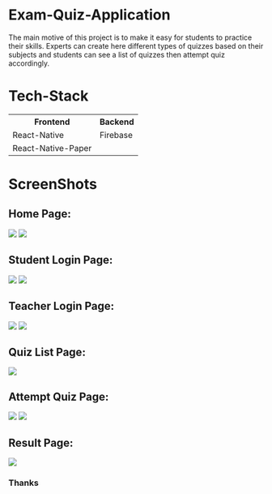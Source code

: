 # Exam-Quiz-Application

The main motive of this project is to make it easy for students to practice their skills. Experts can create here different types of quizzes based on their subjects and students can see a list of quizzes then attempt quiz accordingly. 

# Tech-Stack

<table>
  <th>Frontend</th>
  <th>Backend</th>
  <tr><td>React-Native</td><td>Firebase</td></tr>
  <tr><td>React-Native-Paper</td><td></td></tr>
</table>

# ScreenShots

## Home Page:

<div>
  <img src="https://github.com/pankajkumarbij/Exam-Quiz-Application/blob/master/README%20IMAGES/img1.jpeg" />
  <img src="https://github.com/pankajkumarbij/Exam-Quiz-Application/blob/master/README%20IMAGES/img2.jpeg" />
</div>

## Student Login Page:

<div>
  <img src="https://github.com/pankajkumarbij/Exam-Quiz-Application/blob/master/README%20IMAGES/img3.jpeg" />
  <img src="https://github.com/pankajkumarbij/Exam-Quiz-Application/blob/master/README%20IMAGES/img4.jpeg" />
</div>

## Teacher Login Page:

<div>
  <img src="https://github.com/pankajkumarbij/Exam-Quiz-Application/blob/master/README%20IMAGES/img5.jpeg" />
  <img src="https://github.com/pankajkumarbij/Exam-Quiz-Application/blob/master/README%20IMAGES/img6.jpeg" />
</div>

## Quiz List Page:

<div>
  <img src="https://github.com/pankajkumarbij/Exam-Quiz-Application/blob/master/README%20IMAGES/img7.jpeg" />
</div>

## Attempt Quiz Page:

<div>
  <img src="https://github.com/pankajkumarbij/Exam-Quiz-Application/blob/master/README%20IMAGES/img8.jpeg" />
  <img src="https://github.com/pankajkumarbij/Exam-Quiz-Application/blob/master/README%20IMAGES/img9.jpeg" />
</div>

## Result Page:

<div>
  <img src="https://github.com/pankajkumarbij/Exam-Quiz-Application/blob/master/README%20IMAGES/img10.jpeg" />
</div>

### Thanks
